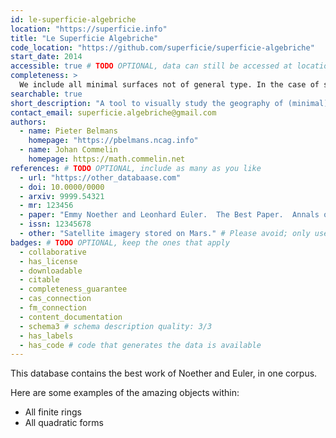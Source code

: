 ```yaml
---
id: le-superficie-algebriche
location: "https://superficie.info"
title: "Le Superficie Algebriche"
code_location: "https://github.com/superficie/superficie-algebriche"
start_date: 2014
accessible: true # TODO OPTIONAL, data can still be accessed at location above
completeness: >
  We include all minimal surfaces not of general type. In the case of surfaces of general type, there is a reasonable base collection, but there also still many entries missing.
searchable: true
short_description: "A tool to visually study the geography of (minimal) complex algebraic smooth surfaces."
contact_email: superficie.algebriche@gmail.com
authors:
  - name: Pieter Belmans
    homepage: "https://pbelmans.ncag.info"
  - name: Johan Commelin
    homepage: https://math.commelin.net
references: # TODO OPTIONAL, include as many as you like
  - url: "https://other_databaase.com"
  - doi: 10.0000/0000
  - arxiv: 9999.54321
  - mr: 123456
  - paper: "Emmy Noether and Leonhard Euler.  The Best Paper.  Annals of Math 1 (1879) no 2. pp 1-16."
  - issn: 12345678
  - other: "Satellite imagery stored on Mars." # Please avoid; only use if none of the above are appropriate
badges: # TODO OPTIONAL, keep the ones that apply
  - collaborative
  - has_license
  - downloadable
  - citable
  - completeness_guarantee
  - cas_connection
  - fm_connection
  - content_documentation
  - schema3 # schema description quality: 3/3
  - has_labels
  - has_code # code that generates the data is available
---
```


This database contains the best work of Noether and Euler, in one corpus.

Here are some examples of the amazing objects within:

- All finite rings
- All quadratic forms
